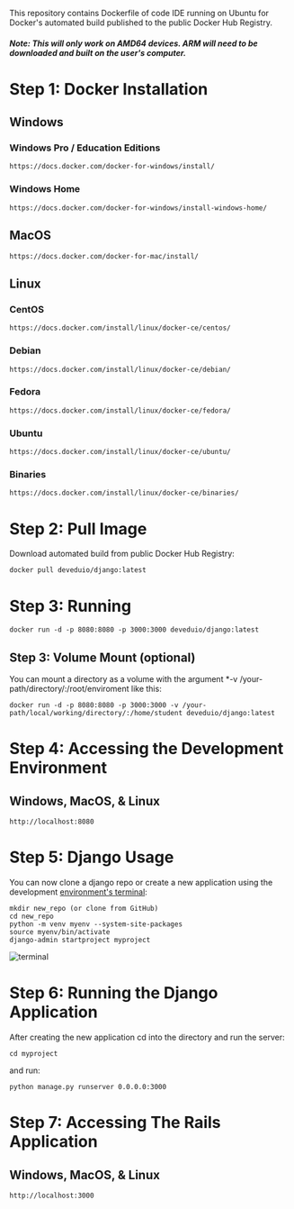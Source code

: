 This repository contains Dockerfile of code IDE running on Ubuntu for Docker's automated build published to the public Docker Hub Registry.
##### Note: This will only work on AMD64 devices. ARM will need to be downloaded and built on the user's computer.

# Step 1: Docker Installation

## Windows

### Windows Pro / Education Editions

    https://docs.docker.com/docker-for-windows/install/

### Windows Home

    https://docs.docker.com/docker-for-windows/install-windows-home/

## MacOS

    https://docs.docker.com/docker-for-mac/install/

## Linux

### CentOS

    https://docs.docker.com/install/linux/docker-ce/centos/

### Debian

    https://docs.docker.com/install/linux/docker-ce/debian/

### Fedora

    https://docs.docker.com/install/linux/docker-ce/fedora/

### Ubuntu

    https://docs.docker.com/install/linux/docker-ce/ubuntu/

### Binaries

    https://docs.docker.com/install/linux/docker-ce/binaries/

# Step 2: Pull Image

Download automated build from public Docker Hub Registry:

    docker pull deveduio/django:latest

# Step 3: Running

    docker run -d -p 8080:8080 -p 3000:3000 deveduio/django:latest

## Step 3: Volume Mount (optional)

You can mount a directory as a volume with the argument \*-v /your-path/directory/:/root/enviroment like this:

    docker run -d -p 8080:8080 -p 3000:3000 -v /your-path/local/working/directory/:/home/student deveduio/django:latest

# Step 4: Accessing the Development Environment

## Windows, MacOS, & Linux

    http://localhost:8080

# Step 5: Django Usage

You can now clone a django repo or create a new application using the development [environment's terminal](https://code.visualstudio.com/docs/terminal/basics):

    mkdir new_repo (or clone from GitHub)
    cd new_repo
    python -m venv myenv --system-site-packages
    source myenv/bin/activate
    django-admin startproject myproject

![terminal](https://github.com/user-attachments/assets/d922d62e-7d10-4b32-9a95-f2cf52a3953f)

# Step 6: Running the Django Application

After creating the new application cd into the directory and run the server:

    cd myproject

and run:

    python manage.py runserver 0.0.0.0:3000

# Step 7: Accessing The Rails Application

## Windows, MacOS, & Linux

    http://localhost:3000

